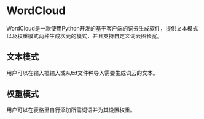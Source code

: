 # WordCloud

WordCloud是一款使用Python开发的基于客户端的词云生成软件，提供文本模式以及权重模式两种生成次元的模式，并且支持自定义词云图长宽。

## 文本模式

用户可以在输入框输入或从txt文件种导入需要生成词云的文本。

## 权重模式

用户可以在表格里自行添加所需词语并为其设置权重。